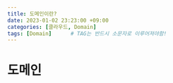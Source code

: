 ```yaml
---
title: 도메인이란?
date: 2023-01-02 23:23:00 +09:00
categories: [클라우드, Domain]
tags: [Domain]		# TAG는 반드시 소문자로 이루어져야함!
---
```


# 도메인
